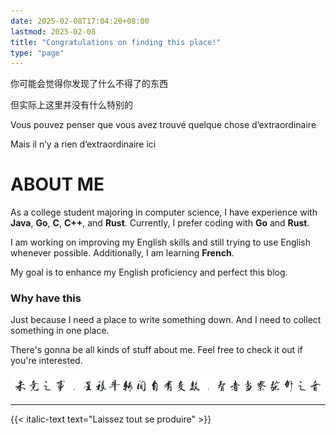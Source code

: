 ```yaml
---
date: 2025-02-08T17:04:20+08:00
lastmod: 2025-02-08
title: "Congratulations on finding this place!"
type: "page"
---
```



你可能会觉得你发现了什么不得了的东西

但实际上这里并没有什么特别的

Vous pouvez penser que vous avez trouvé quelque chose d’extraordinaire

Mais il n’y a rien d’extraordinaire ici

# ABOUT ME

As a college student majoring in computer science, I have experience with **Java**, **Go**, **C**, **C++**, and **Rust**. Currently, I prefer coding with **Go** and **Rust**.

I am working on improving my English skills and still trying to use English whenever possible. Additionally, I am learning **French**.

My goal is to enhance my English proficiency and perfect this blog.

### Why have this

Just because I need a place to write something down.
And I need to collect something in one place.


There's gonna be all kinds of stuff about me.
Feel free to check it out if you're interested.


[![](/img/hide/hide.png)](./nav)

---
{{< italic-text text="Laissez tout se produire" >}}